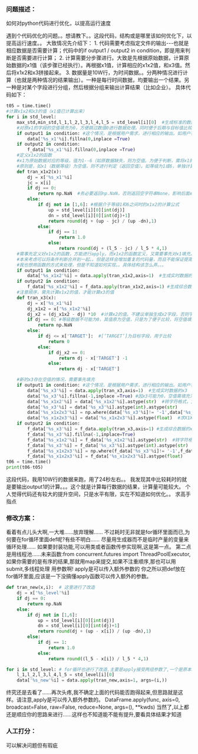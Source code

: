 ### 问题描述：
<p>如何对python代码进行优化，以提高运行速度</p>
遇到个代码优化的问题。。想请教下。。这段代码，结构或是哪里该如何优化下，以提高运行速度。。
大致情况先介绍下：
1. 代码需要考虑指定文件的输出---也就是相应数据是否需要计算；代码中的if output1 / output2 in condition，即是用来判断是否需要进行计算；
2. 计算需要分步骤进行。大致是先根据原始数据，计算原始数据的x1值（该步骤已经执行）。再根据x1值，计算相应的x1x2值，和x3值。然后将x1x2和x3拼接起来。
3. 数据量是10W行，为时间数据。。分两种情况进行计算（也就是两种情况的结果输出）。一种是每行时间数据，均要输出一个结果。另一种是对某个字段进行分组，然后根据分组来输出计算结果（比如企业）。
具体代码如下：

```python
t05 = time.time()
#计算x1x2和x3的值（x1值已计算出来）
for i in std_level:
    max_std,min_std,l_1,l_2,l_3,l_4,l_5 = std_level[i][0]  #生成标准的数据表，用于对照取值
    #对原x1的字段的空值填充为0，方便跳过数值0进行数据处理。同时便于后期与目标值比较。
    if output1 in condition: #这个情况，是根据用户需求，进行相应的输出。如用户有需求，则执行下面的代码
        data['%s_x1'%i].fillna(0,inplace =True) 
    if output2 in condition: 
        f_data['%s_x1'%i].fillna(0,inplace =True)
    #定义x1x2的函数
    #x1为原始数据对应的等级，值为1--6（如原数据缺失，则为空值。为便于判断，需将x1的缺失值填充为0）
    #原则是，如x1（数据等级）为空值，则不进行判定（返回空值）。如等级为1或6，单独计算。如等级介于1和6之间，则统一计算。
    def tran_x1x2(x):
        dj = x['%s_x1'%i]
        jc = x[i]
        if dj == 0: 
            return np.NaN  #务必要返回np.NaN，否则返回空字符串None，影响后面x2的计算。
        else:
            if dj not in [1,6]: #根据介于等级1和6之间时的x1x2的计算公式
                up = std_level[i][0][int(dj)]
                dn = std_level[i][0][int(dj)+1]
                return round(dj + (up - jc) / (up -dn),1)
            else:
                if dj == 1: 
                    return 1.0
                else: 
                    return round(dj + (l_5 - jc) / l_5 * 4,1)
    #需事先定义好x1x2的函数，方能进行apply。而x1x2的函数定义，又需要事先对x1填充。。所以需要将条件判断，分开两次重复进行
    #本来考虑可以将条件判断合并到一起。。但是这样会增加重复的代码量，而且不能保证提高速度。
    #我也想用函数的方式来处理，但是不知道如何实现。。具体结构该怎么弄。。。
    if output1 in condition:  
        data['%s_x1x2'%i] = data.apply(tran_x1x2,axis=1)  #生成实时数据的x1x2
    if output2 in condition:
        f_data['%s_x1x2'%i] = f_data.apply(tran_x1x2,axis=1) #生成综合数据的x1x2
    #注意顺序，需先计算x1x2的值，才能计算x3的值
    def tran_x3(x):
        dj = x['%s_x1'%i]
        dj_x1x2 = x['%s_x1x2'%i]
        dj_x2 = (dj_x1x2 - dj) *10  #计算x2的值。不建议单独生成x2字段，否则字段过多，影响调试查看。
        if dj == 0: #等级数据不可能为0，其值原为空值，只是为了便于比较，将空值填充为0处理（第7/9行代码中实现）。
            return np.NaN
        else:
            if dj <= x['TARGET']:  #[‘TARGET’]为目标字段，用于比较
                return 0
            else:
                if dj_x2 == 0:
                    return dj - x['TARGET'] -1
                else:
                    return dj - x['TARGET']

    #新的x3存在空值的情况，需要事先填充
    if output1 in condition: #这个情况，是根据用户需求，进行相应的输出。如用户有需求，则执行下面的代码
        data['%s_x3'%i] = data.apply(tran_x3,axis=1)  #生成实时数据的x3
        data['%s_x3'%i].fillna(-1,inplace =True) #因x3可能为0，空值需填充为-1，以便区分和格式转换
        data['%s_x1x2'%i] = data['%s_x1x2'%i].astype(str)  #转字符格式，方便拼接
        data['%s_x3'%i] = data['%s_x3'%i].astype(int).astype(str) 
        data['%s_x1x2x3'%i] = np.where(data['%s_x3'%i]!= '-1',data['%s_x1x2'%i]+data['%s_x3'%i],np.NaN) #生成单因子标识指数
        data['%s_x1x2x3'%i] = data['%s_x1x2x3'%i].astype(float)  #求X1X2前，需记得将字符串转浮点型格式，否则无法求均值。
    if output2 in condition:
        f_data['%s_x3'%i] = f_data.apply(tran_x3,axis=1) #生成综合数据的x3
        f_data['%s_x3'%i].fillna(-1,inplace=True)
        f_data['%s_x1x2'%i] = f_data['%s_x1x2'%i].astype(str)  #转字符格式，方便拼接
        f_data['%s_x3'%i] = f_data['%s_x3'%i].astype(int).astype(str)
        f_data['%s_x1x2x3'%i] = np.where(f_data['%s_x3'%i]!= '-1',f_data['%s_x1x2'%i] + f_data['%s_x3'%i],np.NaN)
        f_data['%s_x1x2x3'%i] = f_data['%s_x1x2x3'%i].astype(float)
t06 = time.time()
print(t06-t05)


```
这段代码，我用10W行的数据来跑，用了24秒左右。。
我发现其中比较耗时的就是要输出output1的计算。。。这个就是计算每行数据的结果，计算量可能较大。
个人觉得代码还有较大的提升空间，只是水平有限，实在不知道如何优化。。
求高手指点 
### 修改方案：
看着有点儿头大啊,一大堆……放弃理解……
不过耗时无非就是for循环里面而已,为何要在for循环里面def呢?有些不明白……
尽量用生成器而不是临时产量的变量来循环处理……
如果要封装功能,可以用类或者函数传参实现啊,这是第一点。
第二点是用线程池……未来函数:from concurrent.futures import ThreadPoolExecutor,如果你需要的是有序的结果,那就用map来提交,如果不注重顺序,那也可以用submit,多线程处理
用参数啊!
apply是可以传入额外参数的
你之所以把def放在for循环里面,应该是一下没搞懂apply函数可以传入额外的参数。

```python
def tran_new(x,i):  # 这里进行了改造
    dj = x['%s_level'%i]
    if dj == 0:
        return np.NaN 
    else:
        if dj not in [1,6]: 
            up = std_level[i][0][int(dj)] 
            dn = std_level[i][0][int(dj)+1] 
            return round(dj + (up - x[i]) / (up -dn),1)
        else:
            if dj == 1: 
                return 1.0
            else: 
                return round((l_5 - x[i]) / l_5 * 4,1)

for i in std_level: # for循环也进行了改造,主要是apply接受两组参数了,一个是原本的axis=1,另外一个是i,通过args=()的形式来传递
    l_1,l_2,l_3,l_4,l_5 = std_level[i][0]
    data['%s_new'%i] = data.apply(tran_new,axis=1, args=(i,))

```
终究还是去看了……再次头疼,我不确定上面的代码能否跑得起来,但思路就是这样。请注意,apply是可以传入额外参数的。
DataFrame.apply(func, axis=0, broadcast=False, raw=False, reduce=None, args=(), **kwds)
当然了,以上都还是顺应你的思路来进行……这样也不知道能不能有提升,要看具体结果才知道
### 人工打分：
可以解决问题但有瑕疵
